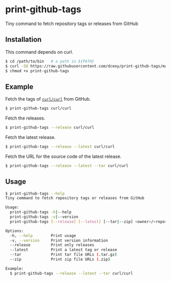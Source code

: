 print-github-tags
=================

Tiny command to fetch repository tags or releases from GitHub

Installation
------------

This command depends on curl.

```sh
$ cd /path/to/bin   # a path in ${PATH}
$ curl -SO https://raw.githubusercontent.com/dceoy/print-github-tags/master/print-github-tags
$ chmod +x print-github-tags
```

Example
-------

Fetch the tags of [`curl/curl`](https://github.com/curl/curl) from GitHub.

```sh
$ print-github-tags curl/curl
```

Fetch the releases.

```sh
$ print-github-tags --release curl/curl
```

Fetch the latest release.

```sh
$ print-github-tags --release --latest curl/curl
```

Fetch the URL for the source code of the latest release.

```sh
$ print-github-tags --release --latest --tar curl/curl
```

Usage
-----

```sh
$ print-github-tags --help
Tiny command to fetch repository tags or releases from GitHub

Usage:
  print-github-tags -h|--help
  print-github-tags -v|--version
  print-github-tags [--release] [--latest] [--tar|--zip] <owner>/<repo>

Options:
  -h, --help        Print usage
  -v, --version     Print version information
  --release         Print only releases
  --latest          Print a latest tag or release
  --tar             Print tar file URLs (.tar.gz)
  --zip             Print zip file URLs (.zip)

Example:
  $ print-github-tags --release --latest --tar curl/curl
```
